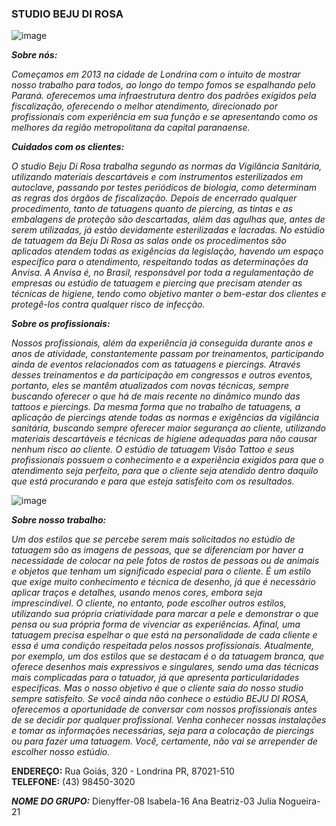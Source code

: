 <h3>STUDIO BEJU DI ROSA</h3>

![image](https://github.com/sanguesuga/vivi8/assets/142031483/7a0b4aaf-318b-4a0d-b8ae-1dc3b86b4b08)




 <em><strong> Sobre nós:</strong></em>
 <p><i> Começamos em 2013 na cidade de Londrina com o intuito de mostrar nosso trabalho para todos, ao longo do tempo
 fomos se espalhando pelo Paraná. oferecemos uma infraestrutura dentro dos padrões exigidos pela
  fiscalização, oferecendo o melhor atendimento, direcionado
  por profissionais com experiência em sua função e se apresentando como os melhores da região metropolitana da capital paranaense. </i></p>


 <em><strong>Cuidados com os clientes:</strong></em>
   <p> <i>O studio Beju Di Rosa trabalha segundo as normas da Vigilância Sanitária, utilizando materiais descartáveis e com instrumentos esterilizados em autoclave,
    passando por testes periódicos de biologia, como determinam as regras dos órgãos de fiscalização.
   Depois de encerrado qualquer procedimento, tanto de tatuagens quanto de piercing, 
as tintas e as embalagens de proteção são descartadas, além das agulhas que, antes de serem utilizadas, já estão devidamente esterilizadas e lacradas.
   No estúdio de tatuagem da Beju Di Rosa as salas onde os procedimentos são aplicados atendem todas as exigências da legislação, 
havendo um espaço específico para o atendimento, respeitando todas as determinações da Anvisa.
   A Anvisa é, no Brasil, responsável por toda a regulamentação de empresas ou estúdio de tatuagem e piercing que
 precisam atender as técnicas de higiene, tendo como objetivo manter o bem-estar dos clientes e protegê-los contra qualquer risco de infecção.</i></p>

 <em><strong>Sobre os profissionais:</strong></em>
  <p><i> Nossos profissionais, além da experiência já conseguida durante anos e anos de atividade, constantemente passam por treinamentos, 
 participando ainda de eventos relacionados com as tatuagens e piercings. Através desses treinamentos e da participação em congressos e outros eventos, portanto, 
 eles se mantêm atualizados com novas técnicas, sempre buscando oferecer o que há de mais recente no dinâmico mundo das tattoos e piercings.
   Da mesma forma que no trabalho de tatuagens, a aplicação de piercings atende todas as normas e exigências da vigilância sanitária, 
 buscando sempre oferecer maior segurança ao cliente, utilizando materiais descartáveis e técnicas de higiene adequadas para não causar nenhum risco ao cliente. 
   O estúdio de tatuagem Visão Tattoo e seus profissionais possuem o conhecimento e a experiência exigidos para que o
  atendimento seja perfeito, para que o cliente seja atendido dentro daquilo que está procurando e para que esteja satisfeito com os resultados.</i></p>

![image](https://github.com/sanguesuga/vivi8/assets/142031483/c0c8eb0a-f038-4252-ad4b-1efdd702ce1f)


 <em><strong> Sobre nosso trabalho:</strong></em>
   <p><i>Um dos estilos que se percebe serem mais solicitados no estúdio de tatuagem são as imagens de pessoas, que se diferenciam por haver a necessidade de colocar
 na pele fotos de rostos de pessoas ou de animais e objetos que tenham um significado especial para o cliente.
   É um estilo que exige muito conhecimento e técnica de desenho, já que é necessário aplicar traços e detalhes, usando menos cores, embora seja imprescindível.
    O cliente, no entanto, pode escolher outros estilos, utilizando sua própria criatividade para marcar a pele e demonstrar o que pensa ou sua própria forma de vivenciar as experiências. Afinal, uma tatuagem precisa espelhar o que está na personalidade de cada cliente e essa é uma condição respeitada pelos nossos profissionais.
  Atualmente, por exemplo, um dos estilos que se destacam é o da tatuagem branca, que oferece desenhos mais expressivos e singulares, sendo uma das técnicas
 mais complicadas para o tatuador, já que apresenta particularidades específicas. Mas o nosso objetivo é que o cliente saia do nosso studio sempre satisfeito.
 Se você ainda não conhece o estúdio BEJU DI ROSA, oferecemos a oportunidade de conversar com nossos profissionais antes de se decidir por qualquer profissional. 
 Venha conhecer nossas instalações e tomar as informações necessárias, 
 seja para a colocação de piercings ou para fazer uma tatuagem. Você, certamente, não vai se arrepender de escolher nosso estúdio.</i></p>

 <strong>ENDEREÇO:</strong> Rua Goiás, 320 - Londrina PR, 87021-510
 <br><strong>TELEFONE:</strong> (43) 98450-3020

<em><strong>NOME DO GRUPO:</strong></em> Dienyffer-08 Isabela-16 Ana Beatriz-03 Julia Nogueira-21
